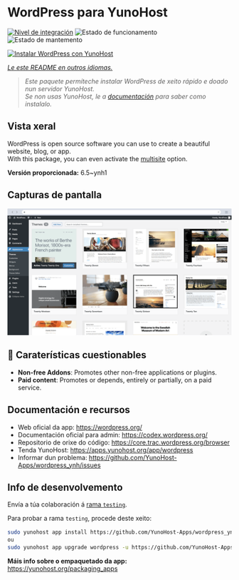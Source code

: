 <!--
NOTA: Este README foi creado automáticamente por <https://github.com/YunoHost/apps/tree/master/tools/readme_generator>
NON debe editarse manualmente.
-->

# WordPress para YunoHost

[![Nivel de integración](https://dash.yunohost.org/integration/wordpress.svg)](https://dash.yunohost.org/appci/app/wordpress) ![Estado de funcionamento](https://ci-apps.yunohost.org/ci/badges/wordpress.status.svg) ![Estado de mantemento](https://ci-apps.yunohost.org/ci/badges/wordpress.maintain.svg)

[![Instalar WordPress con YunoHost](https://install-app.yunohost.org/install-with-yunohost.svg)](https://install-app.yunohost.org/?app=wordpress)

*[Le este README en outros idiomas.](./ALL_README.md)*

> *Este paquete permíteche instalar WordPress de xeito rápido e doado nun servidor YunoHost.*  
> *Se non usas YunoHost, le a [documentación](https://yunohost.org/install) para saber como instalalo.*

## Vista xeral

WordPress is open source software you can use to create a beautiful website, blog, or app.  
With this package, you can even activate the [multisite](https://wordpress.org/support/article/glossary/#multisite) option.


**Versión proporcionada:** 6.5~ynh1

## Capturas de pantalla

![Captura de pantalla de WordPress](./doc/screenshots/screen-themes.png)

## :red_circle: Caraterísticas cuestionables

- **Non-free Addons**: Promotes other non-free applications or plugins.
- **Paid content**: Promotes or depends, entirely or partially, on a paid service.

## Documentación e recursos

- Web oficial da app: <https://wordpress.org/>
- Documentación oficial para admin: <https://codex.wordpress.org/>
- Repositorio de orixe do código: <https://core.trac.wordpress.org/browser>
- Tenda YunoHost: <https://apps.yunohost.org/app/wordpress>
- Informar dun problema: <https://github.com/YunoHost-Apps/wordpress_ynh/issues>

## Info de desenvolvemento

Envía a túa colaboración á [rama `testing`](https://github.com/YunoHost-Apps/wordpress_ynh/tree/testing).

Para probar a rama `testing`, procede deste xeito:

```bash
sudo yunohost app install https://github.com/YunoHost-Apps/wordpress_ynh/tree/testing --debug
ou
sudo yunohost app upgrade wordpress -u https://github.com/YunoHost-Apps/wordpress_ynh/tree/testing --debug
```

**Máis info sobre o empaquetado da app:** <https://yunohost.org/packaging_apps>
